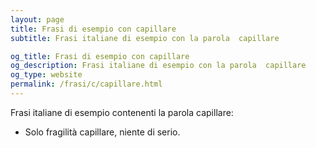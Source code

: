 ```yaml
---
layout: page
title: Frasi di esempio con capillare 
subtitle: Frasi italiane di esempio con la parola  capillare

og_title: Frasi di esempio con capillare 
og_description: Frasi italiane di esempio con la parola  capillare
og_type: website
permalink: /frasi/c/capillare.html
---
```


Frasi italiane di esempio contenenti la parola capillare:


- Solo fragilità capillare, niente di serio.
